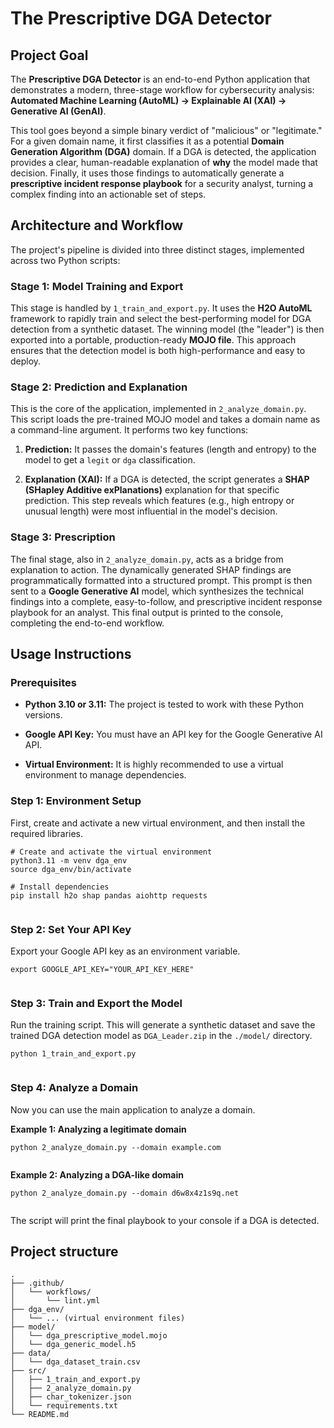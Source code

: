 # The Prescriptive DGA Detector

## Project Goal

The **Prescriptive DGA Detector** is an end-to-end Python application that demonstrates a modern, three-stage workflow for cybersecurity analysis: **Automated Machine Learning (AutoML) -> Explainable AI (XAI) -> Generative AI (GenAI)**.

This tool goes beyond a simple binary verdict of "malicious" or "legitimate." For a given domain name, it first classifies it as a potential **Domain Generation Algorithm (DGA)** domain. If a DGA is detected, the application provides a clear, human-readable explanation of **why** the model made that decision. Finally, it uses those findings to automatically generate a **prescriptive incident response playbook** for a security analyst, turning a complex finding into an actionable set of steps.

## Architecture and Workflow

The project's pipeline is divided into three distinct stages, implemented across two Python scripts:

### Stage 1: Model Training and Export

This stage is handled by `1_train_and_export.py`. It uses the **H2O AutoML** framework to rapidly train and select the best-performing model for DGA detection from a synthetic dataset. The winning model (the "leader") is then exported into a portable, production-ready **MOJO file**. This approach ensures that the detection model is both high-performance and easy to deploy.

### Stage 2: Prediction and Explanation

This is the core of the application, implemented in `2_analyze_domain.py`. This script loads the pre-trained MOJO model and takes a domain name as a command-line argument. It performs two key functions:

1. **Prediction:** It passes the domain's features (length and entropy) to the model to get a `legit` or `dga` classification.

2. **Explanation (XAI):** If a DGA is detected, the script generates a **SHAP (SHapley Additive exPlanations)** explanation for that specific prediction. This step reveals which features (e.g., high entropy or unusual length) were most influential in the model's decision.

### Stage 3: Prescription

The final stage, also in `2_analyze_domain.py`, acts as a bridge from explanation to action. The dynamically generated SHAP findings are programmatically formatted into a structured prompt. This prompt is then sent to a **Google Generative AI** model, which synthesizes the technical findings into a complete, easy-to-follow, and prescriptive incident response playbook for an analyst. This final output is printed to the console, completing the end-to-end workflow.

## Usage Instructions

### Prerequisites

* **Python 3.10 or 3.11:** The project is tested to work with these Python versions.

* **Google API Key:** You must have an API key for the Google Generative AI API.

* **Virtual Environment:** It is highly recommended to use a virtual environment to manage dependencies.

### Step 1: Environment Setup

First, create and activate a new virtual environment, and then install the required libraries.

```
# Create and activate the virtual environment
python3.11 -m venv dga_env
source dga_env/bin/activate

# Install dependencies
pip install h2o shap pandas aiohttp requests


```

### Step 2: Set Your API Key

Export your Google API key as an environment variable.

```
export GOOGLE_API_KEY="YOUR_API_KEY_HERE"


```

### Step 3: Train and Export the Model

Run the training script. This will generate a synthetic dataset and save the trained DGA detection model as `DGA_Leader.zip` in the `./model/` directory.

```
python 1_train_and_export.py


```

### Step 4: Analyze a Domain

Now you can use the main application to analyze a domain.

**Example 1: Analyzing a legitimate domain**

```
python 2_analyze_domain.py --domain example.com


```

**Example 2: Analyzing a DGA-like domain**

```
python 2_analyze_domain.py --domain d6w8x4z1s9q.net


```

The script will print the final playbook to your console if a DGA is detected.


## Project structure
```
.
├── .github/
│   └── workflows/
│       └── lint.yml
├── dga_env/
│   └── ... (virtual environment files)
├── model/
│   └── dga_prescriptive_model.mojo
│   └── dga_generic_model.h5
├── data/
│   └── dga_dataset_train.csv
├── src/
│   ├── 1_train_and_export.py
│   ├── 2_analyze_domain.py
│   ├── char_tokenizer.json
│   └── requirements.txt
└── README.md

